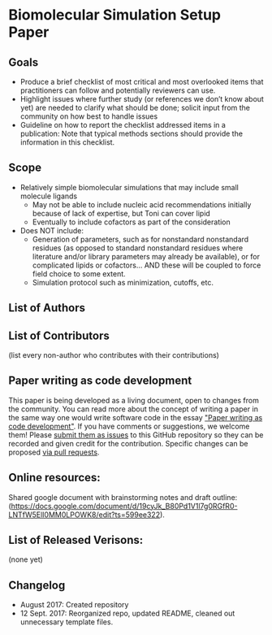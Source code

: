 # Biomolecular Simulation Setup Paper

## Goals
* Produce a brief checklist of most critical and most overlooked items that practitioners can follow and potentially reviewers can use.
* Highlight issues where further study (or references we don’t know about yet) are needed to clarify what should be done; solicit input from the community on how best to handle issues
* Guideline on how to report the checklist addressed items in a publication: Note that typical methods sections should provide the information in this checklist. 

## Scope
* Relatively simple biomolecular simulations that may include small molecule ligands
    * May not be able to include nucleic acid recommendations initially because of lack of expertise, but Toni can cover lipid
    * Eventually to include cofactors as part of the consideration
* Does NOT include:
    * Generation of parameters, such as for nonstandard nonstandard residues (as opposed to standard nonstandard residues where literature and/or library parameters may already be available), or for complicated lipids or cofactors… AND these will be coupled to force field choice to some extent.
    * Simulation protocol such as minimization, cutoffs, etc. 

## List of Authors

## List of Contributors
(list every non-author who contributes with their contributions)

## Paper writing as code development
<!-- This discussion is so that people know how to contribute to your document. -->
This paper is being developed as a living document, open to changes from the community.
You can read more about the concept of writing a paper in the same way one would write software code in the essay ["Paper writing as code development"](https://livecomsjournal.github.io/paper_code.html).
If you have comments or suggestions, we welcome them! Please [submit them as issues](https://guides.github.com/features/issues/) to this GitHub repository so they can be recorded and given credit for the contribution.
Specific changes can be proposed [via pull requests](https://help.github.com/articles/about-pull-requests/).

## Online resources:
Shared google document with brainstorming notes and draft outline: (https://docs.google.com/document/d/19cyJk_B80Pd1V1l7g0RGfR0-LNTfW5ElI0MM0LPOWK8/edit?ts=599ee322). 

## List of Released Verisons:
(none yet)

## Changelog
- August 2017: Created repository
- 12 Sept. 2017: Reorganized repo, updated README, cleaned out unnecessary template files.
